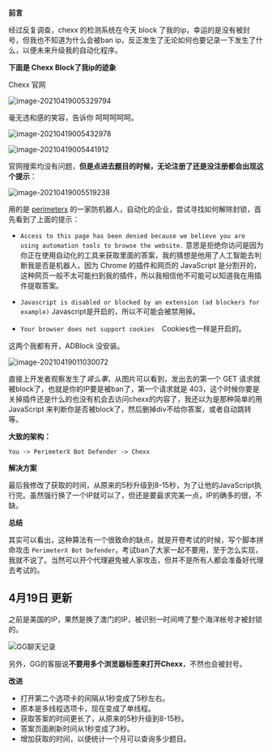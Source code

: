 **前言**

经过反复调查，chexx 的检测系统在今天 block 了我的ip，幸运的是没有被封号，但我也不知道为什么会被ban ip，反正发生了无论如何也要记录一下发生了什么，以便未来升级我的自动化程序。



**下面是 Chexx Block了我ip的迹象**

Chexx 官网

![image-20210419005329794](https://img.manesec.com/00/13.png)

毫无违和感的笑容，告诉你 呵呵呵呵呵。

![image-20210419005432978](https://img.manesec.com/00/14.png)

![image-20210419005441912](https://img.manesec.com/00/15.png)

官网搜索均没有问题，**但是点进去题目的时候，无论注册了还是没注册都会出现这个提示**：

![image-20210419005519238](https://img.manesec.com/00/16.png)

用的是 [perimeterx](https://www.perimeterx.com/whywasiblocked/) 的一家防机器人，自动化的企业，尝试寻找如何解除封锁，首先看到了上面的提示：

- `Access to this page has been denied because we believe you are using automation tools to browse the website.` 意思是拒绝你访问是因为你正在使用自动化的工具来获取里面的答案，我的猜想是他用了人工智能去判断我是否是机器人，因为 Chrome 的插件和网页的 JavaScript 是分割开的，这种网页一般不太可能扫到我的插件，所以我相信他不可能可以知道我在用插件提取答案。

- `Javascript is disabled or blocked by an extension (ad blockers for example)` Javascript是开启的，所以不可能会被禁用掉。
- `Your browser does not support cookies  `Cookies也一样是开启的。

这两个我都有开，ADBlock 没安装。

![image-20210419011030072](https://img.manesec.com/00/17.png)

直接上开发者观察发生了*肾么事*，从图片可以看到，发出去的第一个 GET 请求就被block了，也就是你的IP要是被ban了，第一个请求就是 403，这个时候你要是关掉插件还是什么的也没有机会去访问chexx的内容了，我还以为是那种简单的用 JavaScript 来判断你是否被block了，然后删掉div不给你答案，或者自动跳转等。

**大致的架构：**

```
You -> PerimeterX Bot Defender -> Chexx
```

**解决方案**

最后我修改了获取的时间，从原来的5秒升级到8-15秒，为了让他的JavaScript执行完。虽然强行换了一个IP就可以了，但还是要最求完美一点，IP的确多的很，不缺。

**总结**

其实可以看出，这种算法有一个很致命的缺点，就是开卷考试的时候，写个脚本拼命攻击 `PerimeterX Bot Defender`，考试ban了大家一起不要用，至于怎么实现，我就不说了。当然可以开个代理避免被人家攻击，但并不是所有人都会准备好代理去考试的。

## 4月19日 更新

之前是美国的IP，果然是换了澳门的IP，被识别一时间垮了整个海洋帐号才被封锁的。

![GG聊天记录](https://img.manesec.com/00/19.png)

另外，GG的客服说**不要用多个浏览器标签来打开Chexx**，不然也会被封号。

**改进**

- 打开第二个选项卡的间隔从1秒变成了5秒左右。
- 原本是多线程选项卡，现在变成了单线程。
- 获取答案的时间更长了，从原来的5秒升级到8-15秒。
- 答案页面刷新时间从1秒变成了3秒。
- 增加获取的时间，以便统计一个月可以查询多少题目。
